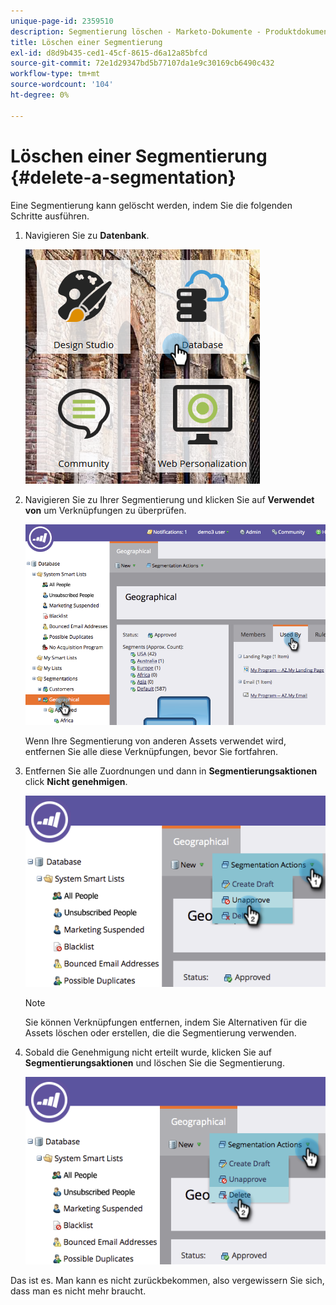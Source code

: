 ```yaml
---
unique-page-id: 2359510
description: Segmentierung löschen - Marketo-Dokumente - Produktdokumentation
title: Löschen einer Segmentierung
exl-id: d8d9b435-ced1-45cf-8615-d6a12a85bfcd
source-git-commit: 72e1d29347bd5b77107da1e9c30169cb6490c432
workflow-type: tm+mt
source-wordcount: '104'
ht-degree: 0%

---
```


# Löschen einer Segmentierung {#delete-a-segmentation}

Eine Segmentierung kann gelöscht werden, indem Sie die folgenden Schritte ausführen.

1. Navigieren Sie zu **Datenbank**.

   ![](assets/image2017-3-28-14-3a55-3a26.png)

1. Navigieren Sie zu Ihrer Segmentierung und klicken Sie auf **Verwendet von** um Verknüpfungen zu überprüfen.

   ![](assets/image2017-3-28-15-3a51-3a8.png)

   Wenn Ihre Segmentierung von anderen Assets verwendet wird, entfernen Sie alle diese Verknüpfungen, bevor Sie fortfahren.

1. Entfernen Sie alle Zuordnungen und dann in **Segmentierungsaktionen** click **Nicht genehmigen**.

   ![](assets/image2017-3-28-15-3a51-3a30.png)

   >[!NOTE]
   >
   >Sie können Verknüpfungen entfernen, indem Sie Alternativen für die Assets löschen oder erstellen, die die Segmentierung verwenden.

1. Sobald die Genehmigung nicht erteilt wurde, klicken Sie auf **Segmentierungsaktionen** und löschen Sie die Segmentierung.

   ![](assets/image2017-3-28-15-3a51-3a46.png)

Das ist es. Man kann es nicht zurückbekommen, also vergewissern Sie sich, dass man es nicht mehr braucht.
